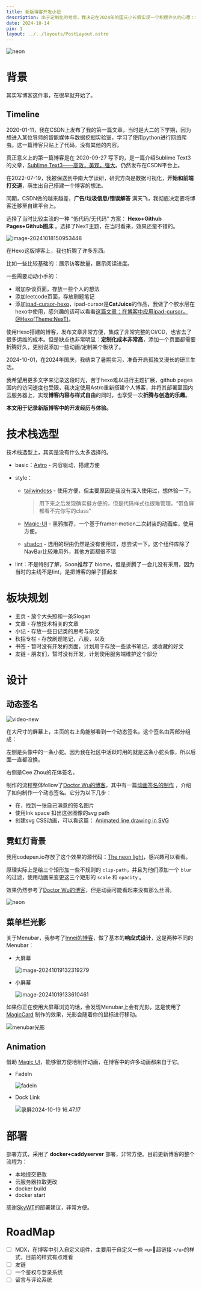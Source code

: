 ```yaml
---
title: 新版博客开发小记
description: 出于定制化的考虑，我决定在2024年的国庆小长假实现一个积攒许久的心愿：将原来使用Hexo搭建的博客迁移至Astro，实现博客内容与样式自由。本文记录了在新版博客中的折腾，设计与创造
date: 2024-10-14
pin: 1
layout: ../../layouts/PostLayout.astro
---
```


![neon](https://ccspace-assets.oss-cn-hangzhou.aliyuncs.com/ccspace/202410191612585.gif)

# 背景

其实写博客这件事，在很早就开始了。

## Timeline

2020-01-11，我在CSDN上发布了我的第一篇文章，当时是大二的下学期，因为想进入某位导师的智能媒体与数据挖掘实验室，学习了使用python进行网络爬虫。这一篇博客只贴上了代码，没有其他的内容。

真正意义上的第一篇博客是在 2020-09-27 写下的，是一篇介绍Sublime Text3的文章，[Sublime Text3——高效，美观，强大](https://blog.csdn.net/RRie1/article/details/108832279)。仍然发布在CSDN平台上。

在2022-07-19，我被保送到中南大学读研，研究方向是数据可视化，**开始和前端打交道**，萌生出自己搭建一个博客的想法。

同期，CSDN做的越来越差，**广告/垃圾信息/错误解答** 满天飞，我彻底决定要将博客迁移至自建平台上。

选择了当时比较主流的一种 “低代码/无代码” 方案： **Hexo+Github Pages+Github图床** 。选择了NexT主题，在当时看来，效果还蛮不错的。

![image-20241018150953448](https://ccspace-assets.oss-cn-hangzhou.aliyuncs.com/ccspace/202410191645371.png)

在Hexo这版博客上，我也折腾了许多东西。

比如一些比较基础的：展示访客数量，展示阅读进度。

一些需要动动小手的：

- 增加杂谈页面，存放一些个人的想法
- 添加leetcode页面，存放刷题笔记
- 添加[ipad-cursor-hexo](https://github.com/zqqcee/ipad-cursor-hexo)，ipad-cursor是**CatJuice**的作品，我做了个胶水层在hexo中使用，感兴趣的话可以看看[这篇文章：在博客中应用ipad-cursor，@Hexo(Theme:NexT)](https://luckycc.cc/posts/ipad-cursor-in-hexo/)。

使用Hexo搭建的博客，发布文章非常方便，集成了非常完整的CI/CD，也省去了很多运维的成本。但是缺点也非常明显：**定制化成本非常高**，添加一个页面都需要折腾好久，更别说添加一些动画/定制某个板块了。

2024-10-01，在2024年国庆，我结束了暑期实习，准备开启孤独又漫长的研三生活。

我希望用更多文字来记录这段时光，苦于hexo难以进行主题扩展，github pages 国内的访问速度也受限，我决定使用Astro重新搭建个人博客，并将其部署至国内云服务器上，实现**博客内容与样式自由**的同时，也享受一次**折腾与创造的乐趣**。

**本文用于记录新版博客中的开发经历与体验。**

# 技术栈选型

技术栈选型上，其实是没有什么太多选择的。

- basic：[Astro](https://astro.build/) - 内容驱动，搭建方便
- style：

  - [tailwindcss](https://tailwindcss.com/) - 使用方便，但主要原因是我没有深入使用过，想体验一下。

    > 用下来之后发现确实挺方便的，但是代码样式也很难管理。“带鱼屏都看不完你写的class”

  - [Magic-UI](https://magicui.design/) - 黑鸦推荐，一个基于framer-motion二次封装的动画库，使用方便。
  - [shadcn](https://ui.shadcn.com/) - 选用的理由仍然是没有使用过，想尝试一下。这个组件库除了NavBar比较难用外，其他方面都很不错

- lint：不是特别了解，Soon推荐了 biome，但是折腾了一会儿没有采用，因为当时的主线不是lint，是把博客的架子搭起来

# 板块规划

- 主页 - 放个大头照和一条Slogan
- 文章 - 存放技术相关的文章
- 小记 - 存放一些日记类的思考与杂文
- 秋招专栏 - 存放刷题笔记，八股，以及
- 书签 - 暂时没有开发的页面，计划用于存放一些读书笔记，或收藏的好文
- 友链 - 朋友们，暂时没有开发，计划使用服务端维护这个部分

# 设计

## 动态签名

![video-new](https://ccspace-assets.oss-cn-hangzhou.aliyuncs.com/ccspace/202410191645373.gif)

在大尺寸的屏幕上，主页的右上角能够看到一个动态签名。这个签名由两部分组成：

左侧是头像中的一条小蛇。因为我在社区中活跃时用的就是这条小蛇头像，所以后面一直都没换。

右侧是Cee Zhou的花体签名。

制作的流程整体follow了[Doctor Wu的博客](https://doctorwu.me/)，其中有一篇[动画签名的制作](https://doctorwu.me/posts/animation-signature-zh) ，介绍了如何制作一个动态签名。它分为以下几步：

- 在，找到一张自己满意的签名图片
- 使用Ink space 扣出这张图像的svg path
- 创建svg CSS动画，可以看这篇： [Animated line drawing in SVG](https://jakearchibald.com/2013/animated-line-drawing-svg)

## 霓虹灯背景

我用codepen.io存放了这个效果的源代码：[The neon light](https://codepen.io/zqqcee-the-bold/pen/KKjjorx)，感兴趣可以看看。

原理实际上是给三个矩形加一些不规则的 `clip-path`，并且为他们添加一个 `blur`的过滤，使用动画来变更这三个矩形的 `scale` 和 `opacity` 。

效果仍然参考了[Doctor Wu的博客](https://doctorwu.me/)，但是动画可能看起来没有那么丝滑。

![neon](https://ccspace-assets.oss-cn-hangzhou.aliyuncs.com/ccspace/202410191645376.gif)

## 菜单栏光影

关于Menubar，我参考了[Innei的博客](https://innei.in/)，做了基本的**响应式设计**，这是两种不同的Menubar：

- 大屏幕

  ![image-20241019132319279](https://ccspace-assets.oss-cn-hangzhou.aliyuncs.com/ccspace/202410191645374.png)

- 小屏幕

  ![image-20241019133610461](https://ccspace-assets.oss-cn-hangzhou.aliyuncs.com/ccspace/202410191645375.png)

如果你正在使用大屏幕浏览的话，会发现Menubar上会有光影，这是使用了 [MagicCard](https://magicui.design/docs/components/magic-card) 制作的效果，光影会随着你的鼠标进行移动。

![menubar光影](https://ccspace-assets.oss-cn-hangzhou.aliyuncs.com/ccspace/202410191802539.gif)

## Animation

借助 [Magic UI](https://magicui.design/)，能够很方便地制作动画，在博客中的许多动画都来自于它。

- FadeIn

  ![fadein](https://ccspace-assets.oss-cn-hangzhou.aliyuncs.com/ccspace/202410191645377.gif)

- Dock Link

  ![录屏2024-10-19 16.47.17](https://ccspace-assets.oss-cn-hangzhou.aliyuncs.com/ccspace/202410191648690.gif)

# 部署

部署方式，采用了 **docker+caddyserver** 部署，非常方便。目前更新博客的整个流程为：

- 本地提交更改
- 云服务器拉取更改
- docker build
- docker start

感谢[SkyWT](https://skywt.cn/)的部署建议，非常方便。

# RoadMap

- [ ] MDX，在博客中引入自定义组件，主要用于自定义一些 `<u>`🔗超链接 `</u>`的样式，目前的样式有点难看
- [ ] 友链
- [ ] 一个鉴权与登录系统
- [ ] 留言与评论系统
